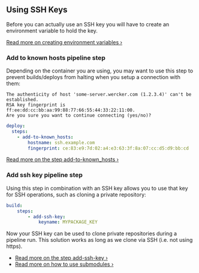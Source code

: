 ## Using SSH Keys

Before you can actually use an SSH key you will have to create an
environment variable to hold the key.

[Read more on creating environment variables &rsaquo;](/docs/environment-variables/creating-env-vars.html)

### Add to known hosts pipeline step

Depending on the container you are using, you may want to use this step to
prevent builds/deploys from halting when you setup a connection with them:

```no-highlight
The authenticity of host 'some-server.wercker.com (1.2.3.4)' can't be established.
RSA key fingerprint is ff:ee:dd:cc:bb:aa:99:88:77:66:55:44:33:22:11:00.
Are you sure you want to continue connecting (yes/no)?
```

```yaml
deploy:
  steps:
    - add-to-known_hosts:
        hostname: ssh.example.com
        fingerprint: ce:83:e9:7d:02:a4:e3:63:3f:8a:07:cc:d5:d9:bb:cd
```

[Read more on the step add-to-known_hosts &rsaquo;](https://app.wercker.com/#applications/521764dde36a64ff110022f2/tab/details)

### Add ssh key pipeline step

Using this step in combination with an SSH key allows you to use that key for SSH operations, such as cloning a private repository:

```yaml
build:
    steps:
        - add-ssh-key:
            keyname: MYPACKAGE_KEY
```

Now your SSH key can be used to clone private repositories during a pipeline run.
This solution works as long as we clone via SSH (i.e. not using https).

* [Read more on the step add-ssh-key &rsaquo;](https://app.wercker.com/#applications/523afff01aa016c8590015b1/tab/details)
* [Read more on how to use submodules &rsaquo;](/docs/git/submodules.html)


